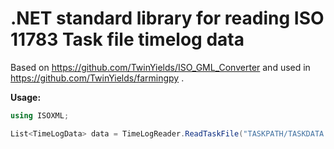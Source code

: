 
# .NET standard library for reading ISO 11783 Task file timelog data

Based on https://github.com/TwinYields/ISO_GML_Converter and used in https://github.com/TwinYields/farmingpy .

**Usage:**

```C#
using ISOXML;

List<TimeLogData> data = TimeLogReader.ReadTaskFile("TASKPATH/TASKDATA.XML");
```
